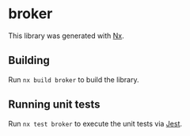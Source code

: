 # broker

This library was generated with [Nx](https://nx.dev).

## Building

Run `nx build broker` to build the library.

## Running unit tests

Run `nx test broker` to execute the unit tests via [Jest](https://jestjs.io).
